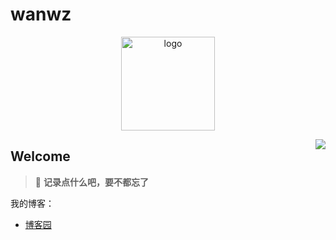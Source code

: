 # wanwz

<div>
<p align="center">
    <a href="https://wanwz.github.io/" target="_blank" rel="noopener noreferrer">
        <img src="xxx" alt="logo" width="150px"/>
    </a>
</p>
</div>
<img align="right" src="https://github-readme-stats.vercel.app/api?username=wanwz&show_icons=true&icon_color=805AD5&text_color=718096&bg_color=ffffff&hide_title=true" />

## Welcome

> 🍵 **记录点什么吧，要不都忘了**

我的博客：

- [博客园](https://www.cnblogs.com/wanwz/)
